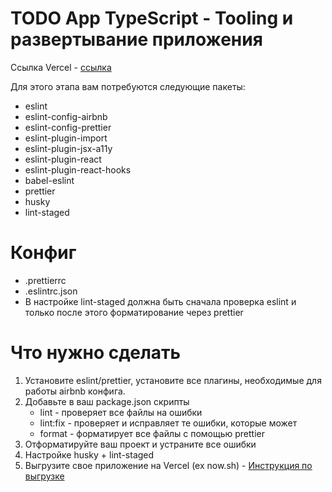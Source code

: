 # TODO App TypeScript - Tooling и развертывание приложения
Ссылка Vercel - [ссылка](https://todo-app-ts-alpha.vercel.app/)

Для этого этапа вам потребуются следующие пакеты:
- eslint
- eslint-config-airbnb
- eslint-config-prettier
- eslint-plugin-import
- eslint-plugin-jsx-a11y
- eslint-plugin-react
- eslint-plugin-react-hooks
- babel-eslint
- prettier
- husky
- lint-staged

# Конфиг 

* .prettierrc
* .eslintrc.json
* В настройке lint-staged должна быть сначала проверка eslint и только после этого форматирование через prettier

# Что нужно сделать

1. Установите eslint/prettier, установите все плагины, необходимые для работы airbnb конфига.
2. Добавьте в ваш package.json скрипты
    * lint - проверяет все файлы на ошибки
    * lint:fix - проверяет и исправляет те ошибки, которые может
    * format - форматирует все файлы с помощью prettier
3. Отформатируйте ваш проект и устраните все ошибки
4. Настройке husky + lint-staged
5. Выгрузите свое приложение на Vercel (ex now.sh) - [Инструкция по выгрузке](https://gist.github.com/didolf/48f51b2f891aceff35048334eb3a96c8)
